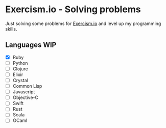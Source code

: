 Exercism.io - Solving problems
==============================

Just solving some problems for [Exercism.io](http://exercism.io) and level up my programming skills.

## Languages WIP

- [x] Ruby
- [ ] Python
- [ ] Clojure
- [ ] Elixir
- [ ] Crystal
- [ ] Common Lisp
- [ ] Javascript
- [ ] Objective-C
- [ ] Swift
- [ ] Rust
- [ ] Scala
- [ ] OCaml
